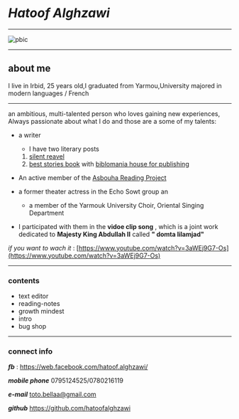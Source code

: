 
# ***Hatoof Alghzawi***


***
![pbic](https://scontent.famm2-3.fna.fbcdn.net/v/t1.0-9/90094699_1789546704514357_1364314250113187840_n.jpg?_nc_cat=101&ccb=2&_nc_sid=8bfeb9&_nc_eui2=AeEPPW-eWuttmvWwoMDRv-F2LCYM960szOgsJgz3rSzM6EmVDdnIjiJEKUWvgtcm3TTglQHZVF-HX3zuvQRa33vY&_nc_ohc=RDkAAC_A4uQAX8Z101K&_nc_ht=scontent.famm2-3.fna&oh=298d92a19395be75f969f0b49bdaa4d8&oe=60468AC8)

***


## about me


I live in Irbid, 25 years old,I graduated from Yarmou,University majored in modern languages / French


 
 ***
  an ambitious, multi-talented person who loves gaining new experiences, Always passionate about what I do and those are a some of my talents:
    

*  a writer 

    * I have two literary posts 
     
    1. [silent reavel](https://www.youtube.com/watch?v=3aWEj9G7-Os) 
    2.  [best stories book](https://www.goodreads.com/book/show/36472902) 
    with [biblomania house for publishing](https://bibliomaniapublishing.com/)


 * An active member of the [Asbouha Reading Project](http://www.osboha180.com/rack/)
 *  a former theater actress in the Echo Sowt group an    
    * a member of the Yarmouk University Choir, Oriental Singing Department

 * I participated with them in the **vidoe clip song** , which is a joint work dedicated to  **Majesty King Abdullah II** called **" domta lilamjad"**

*if you want to wach it* :  [https://www.youtube.com/watch?v=3aWEj9G7-Os](https://www.youtube.com/watch?v=3aWEj9G7-Os)
***


    
### contents

* text editor
* reading-notes
* growth mindest
* intro
* bug shop

***
### connect info

***fb*** : https://web.facebook.com/hatoof.alghzawi/

***mobile phone*** 0795124525/0780216119

***e-mail***  toto.bellaa@gmail.com

***github*** https://github.com/hatoofalghzawi
